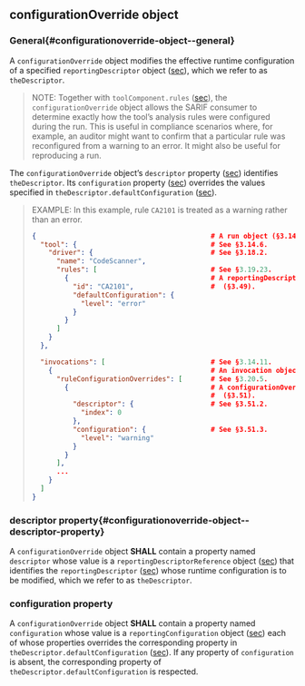 ## configurationOverride object

### General{#configurationoverride-object--general}

A `configurationOverride` object modifies the effective runtime configuration of a specified `reportingDescriptor` object ([sec](#reportingdescriptor-object)), which we refer to as `theDescriptor`.

> NOTE: Together with `toolComponent.rules` ([sec](#rules-property)), the `configurationOverride` object allows the SARIF consumer to determine exactly how the tool’s analysis rules were configured during the run. This is useful in compliance scenarios where, for example, an auditor might want to confirm that a particular rule was reconfigured from a warning to an error. It might also be useful for reproducing a run.

The `configurationOverride` object’s `descriptor` property ([sec](#configurationoverride-object--descriptor-property)) identifies `theDescriptor`. Its `configuration` property ([sec](#configuration-property)) overrides the values specified in `theDescriptor.defaultConfiguration` ([sec](#defaultconfiguration-property)).

> EXAMPLE: In this example, rule `CA2101` is treated as a warning rather than an error.
> 
> ```json
> {                                           # A run object (§3.14).
>   "tool": {                                 # See §3.14.6.
>     "driver": {                             # See §3.18.2.
>       "name": "CodeScanner",
>       "rules": [                            # See §3.19.23.
>         {                                   # A reportingDescriptor object
>           "id": "CA2101",                   #  (§3.49).
>           "defaultConfiguration": {
>             "level": "error"
>           }
>         }
>       ]
>     }
>   },
> 
>   "invocations": [                          # See §3.14.11.
>     {                                       # An invocation object (§3.20).
>       "ruleConfigurationOverrides": [       # See §3.20.5.
>         {                                   # A configurationOverride object
>                                             #  (§3.51).
>           "descriptor": {                   # See §3.51.2.
>             "index": 0
>           },
>           "configuration": {                # See §3.51.3.
>             "level": "warning"
>           }
>         }
>       ],
>       ...
>     }
>   ]
> }
> ```

### descriptor property{#configurationoverride-object--descriptor-property}

A `configurationOverride` object **SHALL** contain a property named `descriptor` whose value is a `reportingDescriptorReference` object ([sec](#reportingdescriptorreference-object)) that identifies the `reportingDescriptor` ([sec](#reportingdescriptor-object)) whose runtime configuration is to be modified, which we refer to as `theDescriptor`.

### configuration property

A `configurationOverride` object **SHALL** contain a property named `configuration` whose value is a `reportingConfiguration` object ([sec](#reportingconfiguration-object)) each of whose properties overrides the corresponding property in `theDescriptor.defaultConfiguration` ([sec](#defaultconfiguration-property)). If any property of `configuration` is absent, the corresponding property of `theDescriptor.defaultConfiguration` is respected.
